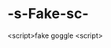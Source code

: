 # -s-Fake-sc-
&lt;script>fake goggle &lt;script>


<html itemscope="" itemtype="http://schema.org/WebPage" lang="en"><head><meta content="Search the world's information, including webpages, images, videos and more. Google has many special features to help you find exactly what you're looking for." name="description"><meta content="noodp" name="robots"><meta content="/images/branding/googleg/1x/googleg_standard_color_128dp.png" itemprop="image"><link href="/images/branding/product/ico/googleg_lodp.ico" rel="shortcut icon"><meta content="origin" id="mref" name="referrer"><title>Google</title>   <script>(function(){window.google={kEI:'BSoPWr3PH4ySmwHCioqIAw',kEXPI:'1354276,1354690,1354723,1354915,1355217,1355528,1355675,1355736,1356032,1356078,1356631,3300117,3300132,3300161,3313274,3313321,3700289,3700429,3700440,3700489,4029815,4031109,4038214,4038394,4041776,4043492,4045096,4045293,4045841,4047140,4047454,4048347,4048980,4050750,4051887,4056126,4056682,4058016,4061666,4061980,4062724,4063220,4064468,4064796,4069829,4071360,4072270,4076999,4078430,4078588,4080760,4081038,4081164,4082230,4093169,4093524,4097153,4097470,4097922,4097929,4098721,4098728,4098752,4102237,4102827,4103209,4103473,4103861,4104202,4104258,4104414,4106084,4106647,4107914,4109293,4109316,4109489,4110086,4110685,4110931,4113217,4115624,4115697,4116232,4116351,4116724,4116731,4116926,4116927,4116935,4117328,4117980,4118226,4118692,4118798,4119032,4119034,4119036,4120415,4120660,4120911,4121035,4121175,4121518,4122382,4123640,4124090,4124850,4125837,4126204,4127095,4127775,4128586,4128624,4128998,4128999,4129520,4129555,4129559,4129633,4130362,4130560,4131072,4131370,4131834,4132349,4132528,4132892,4132956,4133090,4133113,4133274,4133416,4133430,4133509,4134267,4134919,4134946,4135084,4135088,4135209,4135249,4135263,4135407,4135576,4135744,4135856,4135934,4136073,4136137,4136405,4136459,4136549,4137110,4137461,4137462,4137597,4137646,4138341,4139042,4139214,4139436,4139492,4139494,4139643,4139701,4139970,4140080,4140108,4140116,4140154,4140241,4140242,4140786,4141049,4141406,4141581,4141726,4141736,4142233,4142328,4142491,4142503,4142504,4142610,4142632,4142666,4142974,4143194,4143202,4143360,10200083,10202524,10202543,10202562,19000288,19000423,19000427,19001999,19002244,19002245,19002249,19002252,19002257,19002671,19002880,19003319,19003321,19003323,19003359,19003407,19003408,19003409,19004037,19004038,19004151,19004162,19004169,19004170,19004171,19004172,19004173,19004175,21061195,41317155',authuser:0,kscs:'c9c918f0_BSoPWr3PH4ySmwHCioqIAw',u:'c9c918f0',kGL:'US'};google.kHL='en';})();(function(){google.lc=[];google.li=0;google.getEI=function(a){for(var b;a&&(!a.getAttribute||!(b=a.getAttribute("eid")));)a=a.parentNode;return b||google.kEI};google.getLEI=function(a){for(var b=null;a&&(!a.getAttribute||!(b=a.getAttribute("leid")));)a=a.parentNode;return b};google.https=function(){return"https:"==window.location.protocol};google.ml=function(){return null};google.wl=function(a,b){try{google.ml(Error(a),!1,b)}catch(d){}};google.time=function(){return(new Date).getTime()};google.log=function(a,b,d,c,g){if(a=google.logUrl(a,b,d,c,g)){b=new Image;var e=google.lc,f=google.li;e[f]=b;b.onerror=b.onload=b.onabort=function(){delete e[f]};google.vel&&google.vel.lu&&google.vel.lu(a);b.src=a;google.li=f+1}};google.logUrl=function(a,b,d,c,g){var e="",f=google.ls||"";d||-1!=b.search("&ei=")||(e="&ei="+google.getEI(c),-1==b.search("&lei=")&&(c=google.getLEI(c))&&(e+="&lei="+c));c="";!d&&google.cshid&&-1==b.search("&cshid=")&&(c="&cshid="+google.cshid);a=d||"/"+(g||"gen_204")+"?atyp=i&ct="+a+"&cad="+b+e+f+"&zx="+google.time()+c;/^http:/i.test(a)&&google.https()&&(google.ml(Error("a"),!1,{src:a,glmm:1}),a="");return a};}).call(this);(function(){google.y={};google.x=function(a,b){if(a)var c=a.id;else{do c=Math.random();while(google.y[c])}google.y[c]=[a,b];return!1};google.lm=[];google.plm=function(a){google.lm.push.apply(google.lm,a)};google.lq=[];google.load=function(a,b,c){google.lq.push([[a],b,c])};google.loadAll=function(a,b){google.lq.push([a,b])};}).call(this);google.f={};(function(){google.hs={h:true};})();(function(){google.c={c:{a:true,d:true,e:false,i:false,m:true,n:false}};google.sn='webhp';(function(){var e={gen204:"iml",clearcut:8};var f=function(a,b,c){a.addEventListener?a.removeEventListener(b,c,!1):a.attachEvent&&a.detachEvent("on"+b,c)},h=function(a,b,c){g.push({g:a,h:b,l:c});a.addEventListener?a.addEventListener(b,c,!1):a.attachEvent&&a.attachEvent("on"+b,c)},g=[];google.timers={};google.startTick=function(a,b){var c=b&&google.timers[b].t?google.timers[b].t.start:google.time();google.timers[a]={t:{start:c},e:{},m:{}};(c=window.performance)&&c.now&&(google.timers[a].wsrt=Math.floor(c.now()))};google.tick=function(a,b,c){google.timers[a]||google.startTick(a);c=void 0!==c?c:google.time();b instanceof Array||(b=[b]);for(var d=0;d<b.length;++d)google.timers[a].t[b[d].clearcut]={key:b[d],ts:c}};google.c.e=function(a,b,c){google.timers[a].e[b]=c};google.c.b=function(a){var b=google.timers.load.m;b[a]&&google.wl("ch_mab",{m:a});b[a]=!0};google.c.u=function(a){var b=google.timers.load.m;if(b[a]){b[a]=!1;for(a in b)if(b[a])return;google.csiReport()}else google.wl("ch_mnb",{m:a})};google.rll=function(a,b,c){var d=function(b){c(b);f(a,"load",d);f(a,"error",d)};h(a,"load",d);b&&h(a,"error",d)};google.ull=function(){for(var a;a=g.shift();)f(a.g,a.h,a.l)};google.iTick=function(a){var b=google.time();google.tick("load",e,b);a=a.id||a.src||a.name;google.timers.iml||google.startTick("iml");google.timers.iml.t[a]=b;google.c.c.a&&(google.timers.aft||google.startTick("aft"),google.timers.aft.t[a]=b)};google.afte=!0;google.aft=function(a){google.c.c.a&&google.afte&&(google.timers.aft||google.startTick("aft"),google.timers.aft.t[a.id||a.src||a.name]=google.time())};google.c.c.e&&google.startTick("webaft");google.startTick("load");google.c.b("pr");google.c.b("xe");}).call(this);})();var a=window.location,b=a.href.indexOf("#");if(0<=b){var c=a.href.substring(b+1);/(^|&)q=/.test(c)&&-1==c.indexOf("#")&&a.replace("/search?"+c.replace(/(^|&)fp=[^&]*/g,"")+"&cad=h")};(function(){var k=this,l=Date.now||function(){return+new Date};var t={};var v=function(a,d){if(null===d)return!1;if("contains"in a&&1==d.nodeType)return a.contains(d);if("compareDocumentPosition"in a)return a==d||!!(a.compareDocumentPosition(d)&16);for(;d&&a!=d;)d=d.parentNode;return d==a};var w=function(a,d){return function(b){b||(b=window.event);return d.call(a,b)}},B=function(a){a=a.target||a.srcElement;!a.getAttribute&&a.parentNode&&(a=a.parentNode);return a},C="undefined"!=typeof navigator&&/Macintosh/.test(navigator.userAgent),D="undefined"!=typeof navigator&&!/Opera/.test(navigator.userAgent)&&/WebKit/.test(navigator.userAgent),E={A:1,INPUT:1,TEXTAREA:1,SELECT:1,BUTTON:1},aa=function(){this._mouseEventsPrevented=!0},F={A:13,BUTTON:0,CHECKBOX:32,COMBOBOX:13,GRIDCELL:13,LINK:13,LISTBOX:13,MENU:0,MENUBAR:0,MENUITEM:0,MENUITEMCHECKBOX:0,MENUITEMRADIO:0,OPTION:0,RADIO:32,RADIOGROUP:32,RESET:0,SUBMIT:0,TAB:0,TREE:13,TREEITEM:13},G=function(a){return(a.getAttribute("type")||a.tagName).toUpperCase()in ba},H=function(a){return(a.getAttribute("type")||a.tagName).toUpperCase()in ca},ba={CHECKBOX:!0,OPTION:!0,RADIO:!0},ca={COLOR:!0,DATE:!0,DATETIME:!0,"DATETIME-LOCAL":!0,EMAIL:!0,MONTH:!0,NUMBER:!0,PASSWORD:!0,RANGE:!0,SEARCH:!0,TEL:!0,TEXT:!0,TEXTAREA:!0,TIME:!0,URL:!0,WEEK:!0},da={A:!0,AREA:!0,BUTTON:!0,DIALOG:!0,IMG:!0,INPUT:!0,LINK:!0,MENU:!0,OPTGROUP:!0,OPTION:!0,PROGRESS:!0,SELECT:!0,TEXTAREA:!0};var I=function(){this.v=this.o=null},K=function(a,d){var b=J;b.o=a;b.v=d;return b};I.prototype.s=function(){var a=this.o;this.o&&this.o!=this.v?this.o=this.o.__owner||this.o.parentNode:this.o=null;return a};var L=function(){this.w=[];this.o=0;this.v=null;this.H=!1};L.prototype.s=function(){if(this.H)return J.s();if(this.o!=this.w.length){var a=this.w[this.o];this.o++;a!=this.v&&a&&a.__owner&&(this.H=!0,K(a.__owner,this.v));return a}return null};var J=new I,M=new L;var P=function(){this.T=[];this.o=[];this.s=[];this.H={};this.v=null;this.w=[];O(this,"_custom")},ea="undefined"!=typeof navigator&&/iPhone|iPad|iPod/.test(navigator.userAgent),Q=String.prototype.trim?function(a){return a.trim()}:function(a){return a.replace(/^\s+/,"").replace(/\s+$/,"")},fa=/\s*;\s*/,ka=function(a,d){return function(b){var c=d;if("_custom"==c){c=b.detail;if(!c||!c._type)return;c=c._type}if("click"==c&&(C&&b.metaKey||!C&&b.ctrlKey||2==b.which||null==b.which&&4==b.button||"auxclick"==
